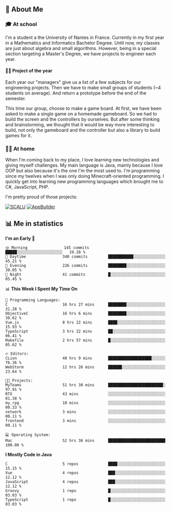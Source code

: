 ## 👀 About Me

### 🎓 At school

I'm a student a the University of Nantes in France. Currently in my first year in a Mathematics and Informatics Bachelor Degree. Until now, my classes are just about algebra and small algorithms. However, being in a special section targeting a Master's Degree, we have projects to engineer each year. 

#### 🔧🔬 Project of the year

Each year our "managers" give us a list of a few subjects for our engineering projects. Then we have to make small groups of students (~4 students on average). And return a prototype before the end of the semester.

This time our group, choose to make a game board. At first, we have been asked to make a single game on a homemade gameboard. So we had to build the screen and the controllers by ourselves. 
But after some thinking and brainstorming, we thought that it would be way more interesting to build, not only the gameboard and the controller but also a library to build games for it.

### 👨‍💻 At home

When I'm coming back to my place, I love learning new technologies and giving myself challenges. My main language is Java, mainly because I love OOP but also because it's the one I'm the most used to. I'm programming since my twelves when I was only doing Minecraft-oriented programming.  I quickly get into learning new programming languages which brought me to C#, JavaScript, PHP. 

I'm pretty proud of those projects:

[![SCALU](https://github-readme-stats.vercel.app/api/pin?username=renardfute&repo=SCALU)](https://github.com/renardfute/scalu)
[![AppBuilder](https://github-readme-stats.vercel.app/api/pin?username=pulsedev2&repo=AppBuilder)](https://github.com/pulsedev2/AppBuilder)

## 📊 Me in statistics
<!--START_SECTION:waka-->
**I'm an Early 🐤** 

```text
🌞 Morning                145 commits         █████░░░░░░░░░░░░░░░░░░░░   19.28 % 
🌆 Daytime                340 commits         ███████████░░░░░░░░░░░░░░   45.21 % 
🌃 Evening                226 commits         ████████░░░░░░░░░░░░░░░░░   30.05 % 
🌙 Night                  41 commits          █░░░░░░░░░░░░░░░░░░░░░░░░   05.45 % 
```


📊 **This Week I Spent My Time On** 

```text
💬 Programming Languages: 
C                        16 hrs 27 mins      ████████░░░░░░░░░░░░░░░░░   31.28 % 
ObjectiveC               16 hrs 6 mins       ████████░░░░░░░░░░░░░░░░░   30.62 % 
Vue.js                   8 hrs 22 mins       ████░░░░░░░░░░░░░░░░░░░░░   15.93 % 
TypeScript               3 hrs 22 mins       ██░░░░░░░░░░░░░░░░░░░░░░░   06.41 % 
Makefile                 2 hrs 57 mins       █░░░░░░░░░░░░░░░░░░░░░░░░   05.62 % 

🔥 Editors: 
CLion                    40 hrs 9 mins       ███████████████████░░░░░░   76.36 % 
WebStorm                 12 hrs 26 mins      ██████░░░░░░░░░░░░░░░░░░░   23.64 % 

🐱‍💻 Projects: 
MyTeams                  51 hrs 30 mins      ████████████████████████░   97.91 % 
RTX                      43 mins             ░░░░░░░░░░░░░░░░░░░░░░░░░   01.38 % 
my_rpg                   10 mins             ░░░░░░░░░░░░░░░░░░░░░░░░░   00.33 % 
network                  3 mins              ░░░░░░░░░░░░░░░░░░░░░░░░░   00.11 % 
frontend                 3 mins              ░░░░░░░░░░░░░░░░░░░░░░░░░   00.11 % 

💻 Operating System: 
Mac                      52 hrs 36 mins      █████████████████████████   100.00 % 
```

**I Mostly Code in Java** 

```text
C                        5 repos             ████░░░░░░░░░░░░░░░░░░░░░   15.15 % 
Vue                      4 repos             ███░░░░░░░░░░░░░░░░░░░░░░   12.12 % 
JavaScript               4 repos             ███░░░░░░░░░░░░░░░░░░░░░░   12.12 % 
Groovy                   1 repo              █░░░░░░░░░░░░░░░░░░░░░░░░   03.03 % 
TypeScript               1 repo              █░░░░░░░░░░░░░░░░░░░░░░░░   03.03 % 
```




<!--END_SECTION:waka-->
